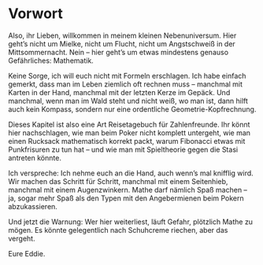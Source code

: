 # Vorwort

Also, ihr Lieben, willkommen in meinem kleinen Nebenuniversum. Hier geht’s nicht
um Mielke, nicht um Flucht, nicht um Angstschweiß in der Mittsommernacht. Nein –
hier geht’s um etwas mindestens genauso Gefährliches: Mathematik.

Keine Sorge, ich will euch nicht mit Formeln erschlagen. Ich habe einfach
gemerkt, dass man im Leben ziemlich oft rechnen muss – manchmal mit Karten in
der Hand, manchmal mit der letzten Kerze im Gepäck. Und manchmal, wenn man im
Wald steht und nicht weiß, wo man ist, dann hilft auch kein Kompass, sondern nur
eine ordentliche Geometrie-Kopfrechnung.

Dieses Kapitel ist also eine Art Reisetagebuch für Zahlenfreunde. Ihr könnt hier
nachschlagen, wie man beim Poker nicht komplett untergeht, wie man einen
Rucksack mathematisch korrekt packt, warum Fibonacci etwas mit Punkfrisuren zu
tun hat – und wie man mit Spieltheorie gegen die Stasi antreten könnte.

Ich verspreche: Ich nehme euch an die Hand, auch wenn’s mal knifflig wird. Wir
machen das Schritt für Schritt, manchmal mit einem Seitenhieb, manchmal mit
einem Augenzwinkern. Mathe darf nämlich Spaß machen – ja, sogar mehr Spaß als
den Typen mit den Angebermienen beim Pokern abzukassieren.

Und jetzt die Warnung: Wer hier weiterliest, läuft Gefahr, plötzlich Mathe zu
mögen. Es könnte gelegentlich nach Schuhcreme riechen, aber das vergeht.

Eure Eddie.
